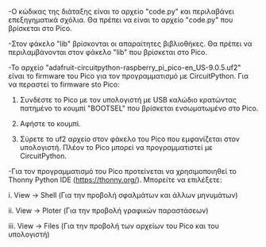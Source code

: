 -Ο κώδικας της διάταξης είναι το αρχείο "code.py" και περιλαβάνει επεξηγηματικά σχόλια. Θα πρέπει να είναι το αρχείο "code.py" που βρίσκεται στο Pico.

-Στον φάκελο "lib" βρίσκονται οι απαραίτητες βιβλιοθήκες. Θα πρέπει να περιλαμβάνονται στον φάκελο "lib" που βρίσκεται στο Pico.

-Το αρχείο "adafruit-circuitpython-raspberry_pi_pico-en_US-9.0.5.uf2" είναι το firmware του Pico για τον προγραμματισμό με CircuitPython. Για να περαστεί το firmware sto Pico:

1. Συνδέστε το Pico με τον υπολογιστή με USB καλώδιο κρατώντας πατημένο το κουμπί "BOOTSEL" που βρίσκεται ενσωματωμένο στο Pico.

2. Αφήστε το κουμπί.

3. Σύρετε το uf2 αρχείο στον φάκελο του Pico που εμφανίζεται στον υπολογιστή. Πλέον το Pico μπορεί να προγραμματιστεί με CircuitPython.

-Για τον προγραμματισμό του Pico προτείνεται να χρησιμοποιηθεί το Thonny Python IDE (https://thonny.org/). Μπορείτε να επιλέξετε:

i. View -> Shell (Για την προβολή σφαλμάτων και άλλων μηνυμάτων)

ii. View -> Ploter (Για την προβολή γραφικών παραστάσεων)

iii. View -> Files (Για την προβολή των αρχείων του Pico και του υπολογιστή)
